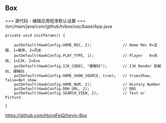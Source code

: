 ## Box
=== 源代码 - 编辑应用程序默认设置 === /src/main/java/com/github/tvbox/osc/base/App.java
```
private void initParams() {

    putDefault(HawkConfig.HOME_REC, 2);              // Home Rec 0=豆瓣, 1=推荐, 2=历史
    putDefault(HawkConfig.PLAY_TYPE, 1);             // Player   0=系统, 1=IJK, 2=Exo
    putDefault(HawkConfig.IJK_CODEC, "硬解码");       // IJK Render 软解码, 硬解码
    putDefault(HawkConfig.HOME_SHOW_SOURCE, true);   // true=Show, false=Not show
    putDefault(HawkConfig.HOME_NUM, 2);              // History Number
    putDefault(HawkConfig.DOH_URL, 2);               // DNS
    putDefault(HawkConfig.SEARCH_VIEW, 2);           // Text or Picture

}
```
https://github.com/HongFeiQ/heyin-Box
